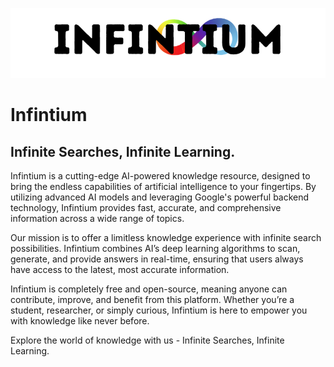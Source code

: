 ![Infintium logo.](https://github.com/tf7software/Infintium/blob/28e0b823ece38fed24f6ce5d81a58b9724f563f5/public/logo.png)

# Infintium
## Infinite Searches, Infinite Learning.

Infintium is a cutting-edge AI-powered knowledge resource, designed to bring the endless capabilities of artificial intelligence to your fingertips. By utilizing advanced AI models and leveraging Google's powerful backend technology, Infintium provides fast, accurate, and comprehensive information across a wide range of topics.

Our mission is to offer a limitless knowledge experience with infinite search possibilities. Infintium combines AI’s deep learning algorithms to scan, generate, and provide answers in real-time, ensuring that users always have access to the latest, most accurate information.

Infintium is completely free and open-source, meaning anyone can contribute, improve, and benefit from this platform. Whether you’re a student, researcher, or simply curious, Infintium is here to empower you with knowledge like never before.

Explore the world of knowledge with us - Infinite Searches, Infinite Learning.
